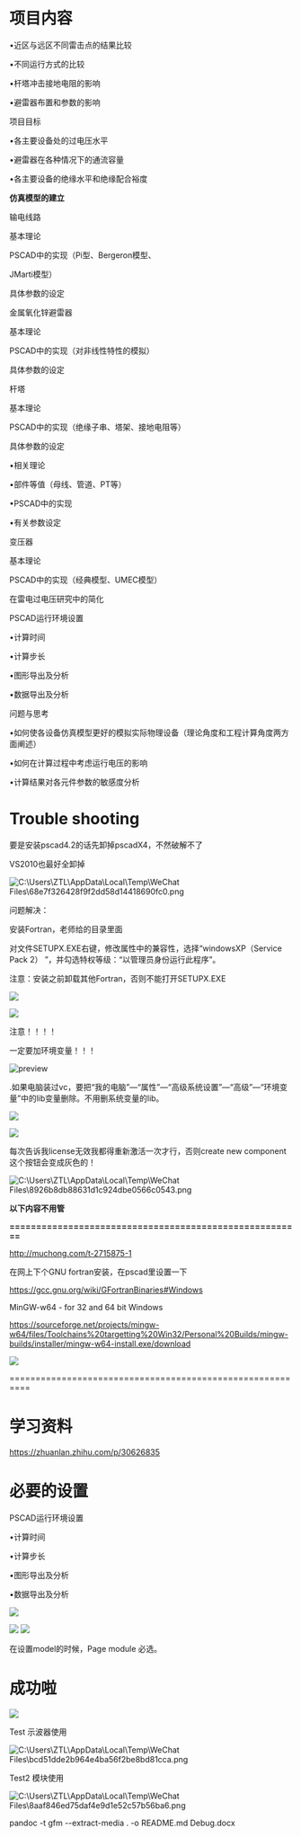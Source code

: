 # 项目内容

•近区与远区不同雷击点的结果比较

•不同运行方式的比较

•杆塔冲击接地电阻的影响

•避雷器布置和参数的影响

项目目标

•各主要设备处的过电压水平

•避雷器在各种情况下的通流容量

•各主要设备的绝缘水平和绝缘配合裕度

**仿真模型的建立**

输电线路

基本理论

PSCAD中的实现（Pi型、Bergeron模型、

JMarti模型）

具体参数的设定

金属氧化锌避雷器

基本理论

PSCAD中的实现（对非线性特性的模拟）

具体参数的设定

杆塔

基本理论

PSCAD中的实现（绝缘子串、塔架、接地电阻等）

具体参数的设定

•相关理论

•部件等值（母线、管道、PT等）

•PSCAD中的实现

•有关参数设定

变压器

基本理论

PSCAD中的实现（经典模型、UMEC模型）

在雷电过电压研究中的简化

PSCAD运行环境设置

•计算时间

•计算步长

•图形导出及分析

•数据导出及分析

问题与思考

•如何使各设备仿真模型更好的模拟实际物理设备（理论角度和工程计算角度两方面阐述）

•如何在计算过程中考虑运行电压的影响

•计算结果对各元件参数的敏感度分析

# Trouble shooting

要是安装pscad4.2的话先卸掉pscadX4，不然破解不了

VS2010也最好全卸掉

![C:\\Users\\ZTL\\AppData\\Local\\Temp\\WeChat
Files\\68e7f326428f9f2dd58d14418690fc0.png](./media/image1.png)

问题解决：

安装Fortran，老师给的目录里面

对文件SETUPX.EXE右键，修改属性中的兼容性，选择“windowsXP（Service Pack 2）
”，并勾选特权等级：“以管理员身份运行此程序”。

注意：安装之前卸载其他Fortran，否则不能打开SETUPX.EXE

![](./media/image2.png)

![](./media/image3.png)

注意！！！！

一定要加环境变量！！！

![preview](./media/image4.jpeg)

.如果电脑装过vc，要把“我的电脑”—“属性”—“高级系统设置”—“高级”—“环境变量”中的lib变量删除。不用删系统变量的lib。

![](./media/image5.png)

![](./media/image6.png)

每次告诉我license无效我都得重新激活一次才行，否则create new component这个按钮会变成灰色的！

![C:\\Users\\ZTL\\AppData\\Local\\Temp\\WeChat
Files\\8926b8db88631d1c924dbe0566c0543.png](./media/image7.png)

**以下内容不用管**

**=======================================================**

<http://muchong.com/t-2715875-1>

在网上下个GNU fortran安装，在pscad里设置一下

<https://gcc.gnu.org/wiki/GFortranBinaries#Windows>

MinGW-w64 - for 32 and 64 bit Windows

<https://sourceforge.net/projects/mingw-w64/files/Toolchains%20targetting%20Win32/Personal%20Builds/mingw-builds/installer/mingw-w64-install.exe/download>

![](./media/image8.png)

\==========================================================

# 学习资料

<https://zhuanlan.zhihu.com/p/30626835>

# 必要的设置

PSCAD运行环境设置

•计算时间

•计算步长

•图形导出及分析

•数据导出及分析

![](./media/image9.emf)

![](./media/image10.png) ![](./media/image11.png)

在设置model的时候，Page module 必选。

# 成功啦

![](./media/image12.png)

Test 示波器使用

![C:\\Users\\ZTL\\AppData\\Local\\Temp\\WeChat
Files\\bcd51dde2b964e4ba56f2be8bd81cca.png](./media/image13.png)

Test2 模块使用

![C:\\Users\\ZTL\\AppData\\Local\\Temp\\WeChat
Files\\8aaf846ed75daf4e9d1e52c57b56ba6.png](./media/image14.png)

pandoc -t gfm --extract-media . -o README.md Debug.docx
